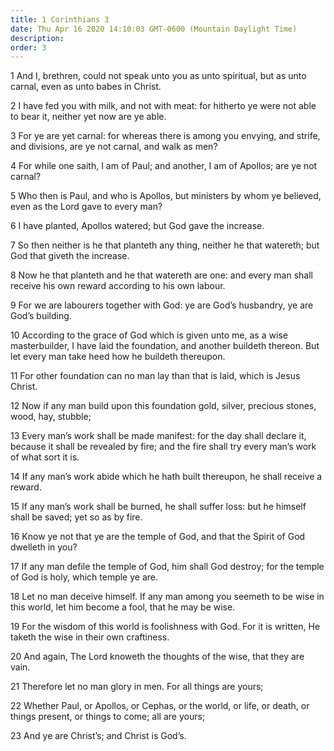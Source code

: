 ```yaml
---
title: 1 Corinthians 3
date: Thu Apr 16 2020 14:10:03 GMT-0600 (Mountain Daylight Time)
description: 
order: 3
---
```


<p>
  1 And I, brethren, could not speak unto you as unto spiritual, but as unto
  carnal, even as unto babes in Christ.
</p>
<p>
  2 I have fed you with milk, and not with meat: for hitherto ye were not able
  to bear it, neither yet now are ye able.
</p>
<p>
  3 For ye are yet carnal: for whereas there is among you envying, and strife,
  and divisions, are ye not carnal, and walk as men?
</p>
<p>
  4 For while one saith, I am of Paul; and another, I am of Apollos; are ye not
  carnal?
</p>
<p>
  5 Who then is Paul, and who is Apollos, but ministers by whom ye believed,
  even as the Lord gave to every man?
</p>
<p>6 I have planted, Apollos watered; but God gave the increase.</p>
<p>
  7 So then neither is he that planteth any thing, neither he that watereth; but
  God that giveth the increase.
</p>
<p>
  8 Now he that planteth and he that watereth are one: and every man shall
  receive his own reward according to his own labour.
</p>
<p>
  9 For we are labourers together with God: ye are God&#x2019;s husbandry, ye
  are God&#x2019;s building.
</p>
<p>
  10 According to the grace of God which is given unto me, as a wise
  masterbuilder, I have laid the foundation, and another buildeth thereon. But
  let every man take heed how he buildeth thereupon.
</p>
<p>
  11 For other foundation can no man lay than that is laid, which is Jesus
  Christ.
</p>
<p>
  12 Now if any man build upon this foundation gold, silver, precious stones,
  wood, hay, stubble;
</p>
<p>
  13 Every man&#x2019;s work shall be made manifest: for the day shall declare
  it, because it shall be revealed by fire; and the fire shall try every
  man&#x2019;s work of what sort it is.
</p>
<p>
  14 If any man&#x2019;s work abide which he hath built thereupon, he shall
  receive a reward.
</p>
<p>
  15 If any man&#x2019;s work shall be burned, he shall suffer loss: but he
  himself shall be saved; yet so as by fire.
</p>
<p>
  16 Know ye not that ye are the temple of God, and that the Spirit of God
  dwelleth in you?
</p>
<p>
  17 If any man defile the temple of God, him shall God destroy; for the temple
  of God is holy, which temple ye are.
</p>
<p>
  18 Let no man deceive himself. If any man among you seemeth to be wise in this
  world, let him become a fool, that he may be wise.
</p>
<p>
  19 For the wisdom of this world is foolishness with God. For it is written, He
  taketh the wise in their own craftiness.
</p>
<p>
  20 And again, The Lord knoweth the thoughts of the wise, that they are vain.
</p>
<p>21 Therefore let no man glory in men. For all things are yours;</p>
<p>
  22 Whether Paul, or Apollos, or Cephas, or the world, or life, or death, or
  things present, or things to come; all are yours;
</p>
<p>23 And ye are Christ&#x2019;s; and Christ is God&#x2019;s.</p>
